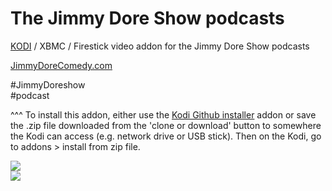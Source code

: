 The Jimmy Dore Show podcasts<br>
=============================

<a href="www.kodi.tv">KODI</a> / XBMC / Firestick video addon for the Jimmy Dore Show podcasts<br>

<a href="https://jimmydorecomedy.com/">JimmyDoreComedy.com</a><br>

#JimmyDoreshow<br>
#podcast<br>

^^^ To install this addon, either use the <a href="https://www.tvaddons.co/github-browser-kodi/">Kodi Github installer</a> addon or save the .zip file downloaded from the 'clone or download' button to somewhere the Kodi can access (e.g. network drive or USB stick). Then on the Kodi, go to addons > install from zip file.<br>


<a href="https://jimmydorecomedy.com/"><img src="https://upisnvej69-flywheel.netdna-ssl.com/wp-content/uploads/2017/06/slider4c.jpg"><br><a href="http://www.kodi.tv"><img src="https://kodi.tv/sites/default/files/page/field_image/about--devices.jpg">
